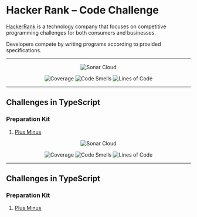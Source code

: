 # Hacker Rank – Code Challenge

[HackerRank](https://www.hackerrank.com/) is a technology company that focuses on competitive programming challenges for both consumers and businesses. 

Developers compete by writing programs according to provided specifications.

---

<p align="center">
    <img src="https://sonarcloud.io/images/project_badges/sonarcloud-white.svg" alt="Sonar Cloud">
</p>

<p align="center">
    <img src="https://sonarcloud.io/api/project_badges/measure?project=jakubjirous_hacker-rank-code-challenge&metric=coverage" alt="Coverage">
    <img src="https://sonarcloud.io/api/project_badges/measure?project=jakubjirous_hacker-rank-code-challenge&metric=code_smells" alt="Code Smells">
    <img src="https://sonarcloud.io/api/project_badges/measure?project=jakubjirous_hacker-rank-code-challenge&metric=ncloc" alt="Lines of Code">
</p>

---

## Challenges in TypeScript

### Preparation Kit

1. [Plus Minus](/src/challenges/01-plus-minus/)

<p align="center">
    <img src="https://sonarcloud.io/images/project_badges/sonarcloud-white.svg" alt="Sonar Cloud">
</p>

<p align="center">
    <img src="https://sonarcloud.io/api/project_badges/measure?jakubjirous_hacker-rank-code-challenge&metric=coverage" alt="Coverage">
    <img src="https://sonarcloud.io/api/project_badges/measure?jakubjirous_hacker-rank-code-challenge&metric=code_smells" alt="Code Smells">
    <img src="https://sonarcloud.io/api/project_badges/measure?jakubjirous_hacker-rank-code-challenge&metric=ncloc" alt="Lines of Code">
</p>

---

## Challenges in TypeScript

### Preparation Kit

1. [Plus Minus](/src/challenges/01-plus-minus/)

